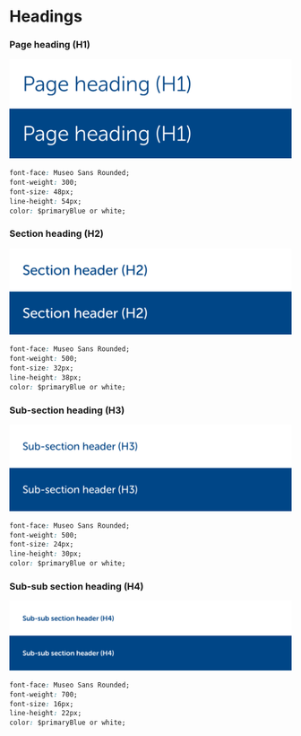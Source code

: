 # Headings

### Page heading \(H1\)

![](../../.gitbook/assets/h1.png)

```css
font-face: Museo Sans Rounded;
font-weight: 300;
font-size: 48px;
line-height: 54px;
color: $primaryBlue or white;
```

### Section heading \(H2\)

![](../../.gitbook/assets/h2.png)

```css
font-face: Museo Sans Rounded;
font-weight: 500;
font-size: 32px;
line-height: 38px;
color: $primaryBlue or white;
```

### Sub-section heading \(H3\)

![](../../.gitbook/assets/h3.png)

```css
font-face: Museo Sans Rounded;
font-weight: 500;
font-size: 24px;
line-height: 30px;
color: $primaryBlue or white;
```

### Sub-sub section heading \(H4\)

![](../../.gitbook/assets/h4.png)

```css
font-face: Museo Sans Rounded;
font-weight: 700;
font-size: 16px;
line-height: 22px;
color: $primaryBlue or white;
```

